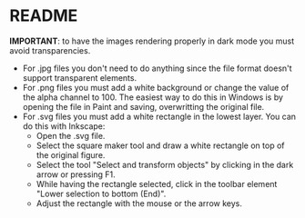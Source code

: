 # README
**IMPORTANT**: to have the images rendering properly in dark mode you must avoid transparencies.
- For .jpg files you don't need to do anything since the file format doesn't support transparent elements.
- For .png files you must add a white background or change the value of the alpha channel to 100. The easiest way to do this in Windows is by opening the file in Paint and saving, overwritting the original file.
- For .svg files you must add a white rectangle in the lowest layer. You can do this with Inkscape:
  - Open the .svg file.
  - Select the square maker tool and draw a white rectangle on top of the original figure.
  - Select the tool "Select and transform objects" by clicking in the dark arrow or pressing F1.
  - While having the rectangle selected, click in the toolbar element "Lower selection to bottom (End)".
  - Adjust the rectangle with the mouse or the arrow keys.
